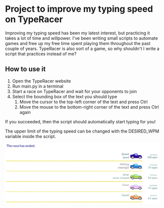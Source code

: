 # Project to improve my typing speed on TypeRacer

Improving my typing speed has been my latest interest, but practicing it takes a lot of time and willpower. I've been writing small scripts to automate games and free up my free time spent playing them throughout the past couple of years. TypeRacer is also sort of a game, so why shouldn't I write a script that practices instead of me?

## How to use it

1. Open the TypeRacer website
2. Run main.py in a terminal
3. Start a race on TypeRacer and wait for your opponents to join
4. Select the bounding box of the text you should type
    1. Move the cursor to the top-left corner of the text and press Ctrl
    2. Move the mouse to the bottom-right corner of the text and press Ctrl again

If you succeeded, then the script should automatically start typing for you!

The upper limit of the typing speed can be changed with the DESIRED_WPM variable inside the script.

![test_run_image](https://github.com/Zsombroo/typeracer_ai/blob/main/test.png?raw=true)
